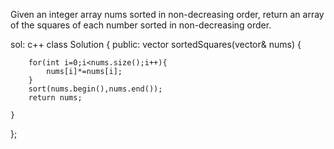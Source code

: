 Given an integer array nums sorted in non-decreasing order, return an array of the squares of each number sorted in non-decreasing order.

sol: c++
class Solution {
public:
    vector<int> sortedSquares(vector<int>& nums) {

        for(int i=0;i<nums.size();i++){
            nums[i]*=nums[i];
        }
        sort(nums.begin(),nums.end());
        return nums;
        
    }
};
